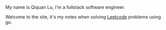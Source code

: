 
<script setup>
import HomeAvatar from './.vitepress/theme/components/HomeAvatar.vue'
// import MyStacks from './.vitepress/theme/components/MyStacks.vue'
</script>


<HomeAvatar />
 
My name is Qiquan Lu, I'm a fullstack software engineer.

Welcome to the site, it's my notes when solving [Leetcode](https://leetcode.com/problemset/all/) problems using go.